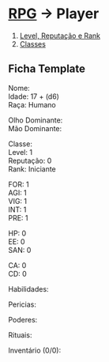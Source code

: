 # [RPG](../README.md) -> Player

1. [Level, Reputação e Rank](./LRR.md)
2. [Classes](./CLASSES.md)

## Ficha Template

Nome:  
Idade: 17 + (d6)  
Raça: Humano

Olho Dominante:  
Mão Dominante:  

Classe:  
Level: 1  
Reputação: 0  
Rank: Iniciante  

FOR: 1  
AGI: 1  
VIG: 1  
INT: 1  
PRE: 1  

HP: 0  
EE: 0  
SAN: 0  

CA: 0  
CD: 0

Habilidades:

Pericias:

Poderes:

Rituais:

Inventário (0/0):
